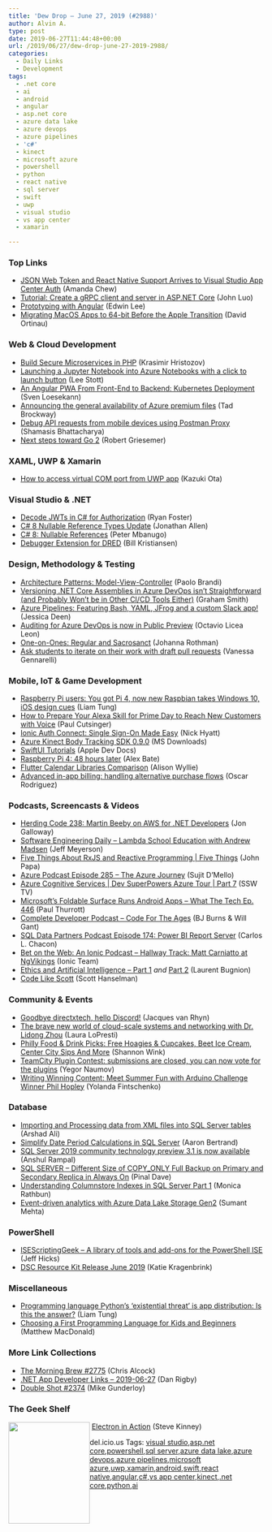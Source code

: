 ```yaml
---
title: 'Dew Drop – June 27, 2019 (#2988)'
author: Alvin A.
type: post
date: 2019-06-27T11:44:48+00:00
url: /2019/06/27/dew-drop-june-27-2019-2988/
categories:
  - Daily Links
  - Development
tags:
  - .net core
  - ai
  - android
  - angular
  - asp.net core
  - azure data lake
  - azure devops
  - azure pipelines
  - 'c#'
  - kinect
  - microsoft azure
  - powershell
  - python
  - react native
  - sql server
  - swift
  - uwp
  - visual studio
  - vs app center
  - xamarin

---
```

### <a name="top"></a>Top Links

  * <a href="https://devblogs.microsoft.com/appcenter/json-web-token-and-react-native-support-arrives-to-visual-studio-app-center-auth/" target="_blank" rel="noopener noreferrer">JSON Web Token and React Native Support Arrives to Visual Studio App Center Auth</a> (Amanda Chew)
  * <a href="https://docs.microsoft.com/en-us/aspnet/core/tutorials/grpc/grpc-start?view=aspnetcore-3.0&tabs=visual-studio" target="_blank" rel="noopener noreferrer">Tutorial: Create a gRPC client and server in ASP.NET Core</a> (John Luo)
  * <a href="https://blog.angular.io/prototyping-with-angular-a83fbf0533ef?source=rss----447683c3d9a3---4" target="_blank" rel="noopener noreferrer">Prototyping with Angular</a> (Edwin Lee)
  * <a href="https://devblogs.microsoft.com/xamarin/apple-transition-migrate-macos-apps-to-64-bit/" target="_blank" rel="noopener noreferrer">Migrating MacOS Apps to 64-bit Before the Apple Transition</a> (David Ortinau)



### <a name="web"></a>Web & Cloud Development

  * <a href="https://developer.okta.com/blog/2019/06/26/build-secure-microservices-in-php" target="_blank" rel="noopener noreferrer">Build Secure Microservices in PHP</a> (Krasimir Hristozov)
  * <a href="https://techcommunity.microsoft.com/t5/Educator-Developer-Blog/Launching-a-Jupyter-Notebook-into-Azure-Notebooks-with-a-click/ba-p/722613" target="_blank" rel="noopener noreferrer">Launching a Jupyter Notebook into Azure Notebooks with a click to launch button</a> (Lee Stott)
  * <a href="https://dzone.com/articles/an-angular-pwa-from-front-end-to-backend-kubernete?utm_medium=feed&utm_source=feedpress.me&utm_campaign=Feed%3A+dzone%2Fwebdev" target="_blank" rel="noopener noreferrer">An Angular PWA From Front-End to Backend: Kubernetes Deployment</a> (Sven Loesekann)
  * <a href="https://azure.microsoft.com/blog/announcing-the-general-availability-of-azure-premium-files/" target="_blank" rel="noopener noreferrer">Announcing the general availability of Azure premium files</a> (Tad Brockway)
  * <a href="https://blog.getpostman.com/2019/06/26/debug-api-requests-mobile-postman-proxy/" target="_blank" rel="noopener noreferrer">Debug API requests from mobile devices using Postman Proxy</a> (Shamasis Bhattacharya)
  * <a href="https://blog.golang.org/go2-next-steps" target="_blank" rel="noopener noreferrer">Next steps toward Go 2</a> (Robert Griesemer)



### <a name="silverlight"></a>XAML, UWP & Xamarin

  * <a href="https://techcommunity.microsoft.com/t5/Windows-Dev-AppConsult/How-to-access-virtual-COM-port-from-UWP-app/ba-p/720864" target="_blank" rel="noopener noreferrer">How to access virtual COM port from UWP app</a> (Kazuki Ota)



### <a name="dotnet"></a>Visual Studio & .NET

  * <a href="https://developer.okta.com/blog/2019/06/26/decode-jwt-in-csharp-for-authorization" target="_blank" rel="noopener noreferrer">Decode JWTs in C# for Authorization</a> (Ryan Foster)
  * <a href="https://www.infoq.com/news/2019/06/CSharp-8-More-Nullable-Reference?utm_campaign=infoq_content&utm_source=infoq&utm_medium=feed&utm_term=global" target="_blank" rel="noopener noreferrer">C# 8 Nullable Reference Types Update</a> (Jonathan Allen)
  * <a href="https://www.telerik.com/blogs/c-8-nullable-references" target="_blank" rel="noopener noreferrer">C# 8: Nullable References</a> (Peter Mbanugo)
  * <a href="https://devblogs.microsoft.com/directx/debugger-extension-for-dred/" target="_blank" rel="noopener noreferrer">Debugger Extension for DRED</a> (Bill Kristiansen)



### <a name="design"></a>Design, Methodology & Testing

  * <a href="https://android.jlelse.eu/architecture-patterns-model-view-controller-de312417b4bd?source=rss----8fca399d4de---4" target="_blank" rel="noopener noreferrer">Architecture Patterns: Model-View-Controller</a> (Paolo Brandi)
  * <a href="https://pleasereleaseme.net/versioning-net-core-assemblies-in-azure-devops-isnt-straightforward-and-probably-wont-be-in-other-ci-cd-tools-either/" target="_blank" rel="noopener noreferrer">Versioning .NET Core Assemblies in Azure DevOps isn’t Straightforward (and Probably Won’t be in Other CI/CD Tools Either)</a> (Graham Smith)
  * <a href="https://jessicadeen.com/slack-notifications-azure-pipelines-jfrog-artifactory-and-jfrog-xray/" target="_blank" rel="noopener noreferrer">Azure Pipelines: Featuring Bash, YAML, JFrog and a custom Slack app!</a> (Jessica Deen)
  * <a href="https://devblogs.microsoft.com/devops/auditing-for-azure-devops-is-now-in-public-preview/" target="_blank" rel="noopener noreferrer">Auditing for Azure DevOps is now in Public Preview</a> (Octavio Licea Leon)
  * <a href="http://feedproxy.google.com/~r/ManagingProductDevelopment/~3/9CkYj9XCwj8/" target="_blank" rel="noopener noreferrer">One-on-Ones: Regular and Sacrosanct</a> (Johanna Rothman)
  * <a href="https://github.blog/2019-06-26-ask-students-to-iterate-with-draft-pull-requests/" target="_blank" rel="noopener noreferrer">Ask students to iterate on their work with draft pull requests</a> (Vanessa Gennarelli)



### <a name="mobile"></a>Mobile, IoT & Game Development

  * <a href="https://www.zdnet.com/article/raspberry-pi-users-you-got-pi-4-now-new-raspbian-takes-windows-10-ios-design-cues/#ftag=RSSbaffb68" target="_blank" rel="noopener noreferrer">Raspberry Pi users: You got Pi 4, now new Raspbian takes Windows 10, iOS design cues</a> (Liam Tung)
  * <a href="https://developer.amazon.com:443/blogs/alexa/post/1f0ffa21-70bd-4d08-aa7f-8bd99b25e32d/prime-your-alexa-skills-for-prime-day-2019" target="_blank" rel="noopener noreferrer">How to Prepare Your Alexa Skill for Prime Day to Reach New Customers with Voice</a> (Paul Cutsinger)
  * <a href="https://ionicframework.com/blog/ionic-auth-connect-single-sign-on-made-easy/" target="_blank" rel="noopener noreferrer">Ionic Auth Connect: Single Sign-On Made Easy</a> (Nick Hyatt)
  * <a href="http://www.microsoft.com/en-us/download/details.aspx?id=58402&WT.mc_id=DX_MVP4025064" target="_blank" rel="noopener noreferrer">Azure Kinect Body Tracking SDK 0.9.0</a> (MS Downloads)
  * <a href="https://developer.apple.com/tutorials/swiftui" target="_blank" rel="noopener noreferrer">SwiftUI Tutorials</a> (Apple Dev Docs)
  * <a href="https://www.raspberrypi.org/blog/raspberry-pi-4-48-hours-later/" target="_blank" rel="noopener noreferrer">Raspberry Pi 4: 48 hours later</a> (Alex Bate)
  * <a href="https://medium.com/flutter-community/flutter-calendar-library-comparison-c08d5ba3cc9e?source=rss----86fb29d7cc6a---4" target="_blank" rel="noopener noreferrer">Flutter Calendar Libraries Comparison</a> (Alison Wyllie)
  * <a href="http://feedproxy.google.com/~r/blogspot/hsDu/~3/6l9SvqFiYD0/advanced-in-app-billing-handling.html" target="_blank" rel="noopener noreferrer">Advanced in-app billing: handling alternative purchase flows</a> (Oscar Rodriguez)



### <a name="podcasts"></a>Podcasts, Screencasts & Videos

  * <a href="http://feedproxy.google.com/~r/HerdingCode/~3/SpYY0ZMx9Tk/" target="_blank" rel="noopener noreferrer">Herding Code 238: Martin Beeby on AWS for .NET Developers</a> (Jon Galloway)
  * <a href="http://softwareengineeringdaily.com/2019/06/27/lambda-school-education-with-andrew-madsen/" target="_blank" rel="noopener noreferrer">Software Engineering Daily &#8211; Lambda School Education with Andrew Madsen</a> (Jeff Meyerson)
  * <a href="https://channel9.msdn.com/Shows/5-Things/Five-Things-About-RxJS-and-Reactive-Programming?WT.mc_id=DX_MVP4025064" target="_blank" rel="noopener noreferrer">Five Things About RxJS and Reactive Programming | Five Things</a> (John Papa)
  * <a href="http://azpodcast.azurewebsites.net/post/Episode-285-The-Azure-Journey" target="_blank" rel="noopener noreferrer">Azure Podcast Episode 285 &#8211; The Azure Journey</a> (Sujit D&#8217;Mello)
  * <a href="http://www.youtube.com/watch?v=pIziJldTTuM" target="_blank" rel="noopener noreferrer">Azure Cognitive Services | Dev SuperPowers Azure Tour | Part 7</a> (SSW TV)
  * <a href="https://www.thurrott.com/podcasts/what-the-tech/209218/microsofts-foldable-surface-runs-android-apps-what-the-tech-ep-446?utm_source=rss&utm_medium=rss&utm_campaign=microsofts-foldable-surface-runs-android-apps-what-the-tech-ep-446" target="_blank" rel="noopener noreferrer">Microsoft’s Foldable Surface Runs Android Apps – What The Tech Ep. 446</a> (Paul Thurrott)
  * <a href="https://completedeveloperpodcast.com/episode-203/?utm_source=rss&utm_medium=rss&utm_campaign=episode-203" target="_blank" rel="noopener noreferrer">Complete Developer Podcast &#8211; Code For The Ages</a> (BJ Burns & Will Gant)
  * <a href="http://sqldatapartners.com/2019/06/26/episode-174-power-bi-report-server/" target="_blank" rel="noopener noreferrer">SQL Data Partners Podcast Episode 174: Power BI Report Server</a> (Carlos L. Chacon)
  * <a href="https://share.transistor.fm/s/c532b631" target="_blank" rel="noopener noreferrer">Bet on the Web: An Ionic Podcast &#8211; Hallway Track: Matt Carniatto at NgVikings</a> (Ionic Team)
  * <a href="http://www.youtube.com/watch?v=lIijYIlIfdY" target="_blank" rel="noopener noreferrer">Ethics and Artificial Intelligence &#8211; Part 1</a> _and_ <a href="http://www.youtube.com/watch?v=E1VBebvC8ho" target="_blank" rel="noopener noreferrer">Part 2</a> (Laurent Bugnion)
  * <a href="http://www.youtube.com/watch?v=lGovrXGSFWc" target="_blank" rel="noopener noreferrer">Code Like Scott</a> (Scott Hanselman)



### <a name="events"></a>Community & Events

  * <a href="https://devblogs.microsoft.com/directx/goodbye-directxtech-hello-discord/" target="_blank" rel="noopener noreferrer">Goodbye directxtech, hello Discord!</a> (Jacques van Rhyn)
  * <a href="https://www.microsoft.com/en-us/research/blog/the-brave-new-world-of-cloud-scale-systems-and-networking-with-dr-lidong-zhou/" target="_blank" rel="noopener noreferrer">The brave new world of cloud-scale systems and networking with Dr. Lidong Zhou</a> (Laura LoPresti)
  * <a href="https://www.uwishunu.com/2019/06/philly-food-drink-picks-free-hoagies-cupcakes-beet-ice-cream-center-city-sips-june-july-2019/" target="_blank" rel="noopener noreferrer">Philly Food & Drink Picks: Free Hoagies & Cupcakes, Beet Ice Cream, Center City Sips And More</a> (Shannon Wink)
  * <a href="https://blog.jetbrains.com/teamcity/2019/06/teamcity-plugin-contest-submissions-are-closed-you-can-now-vote-for-the-plugins/" target="_blank" rel="noopener noreferrer">TeamCity Plugin Contest: submissions are closed, you can now vote for the plugins</a> (Yegor Naumov)
  * <a href="https://developermedia.com/writing-winning-content-meet-summer-fun-with-arduino-challenge-winner-phil-hopley/" target="_blank" rel="noopener noreferrer">Writing Winning Content: Meet Summer Fun with Arduino Challenge Winner Phil Hopley</a> (Yolanda Fintschenko)



### <a name="sql"></a>Database

  * <a href="http://feedproxy.google.com/~r/MSSQLTips-LatestSqlServerTips/~3/YPgdR81sFls/" target="_blank" rel="noopener noreferrer">Importing and Processing data from XML files into SQL Server tables</a> (Arshad Ali)
  * <a href="http://feedproxy.google.com/~r/MSSQLTips-LatestSqlServerTips/~3/lyG-nwKbI7I/" target="_blank" rel="noopener noreferrer">Simplify Date Period Calculations in SQL Server</a> (Aaron Bertrand)
  * <a href="https://cloudblogs.microsoft.com/sqlserver/2019/06/26/sql-server-2019-community-technology-preview-3-1-is-now-available/" target="_blank" rel="noopener noreferrer">SQL Server 2019 community technology preview 3.1 is now available</a> (Anshul Rampal)
  * <a href="https://blog.sqlauthority.com/2019/06/27/sql-server-different-size-of-copy_only-full-backup-on-primary-and-secondary-replica-in-always-on/" target="_blank" rel="noopener noreferrer">SQL SERVER – Different Size of COPY_ONLY Full Backup on Primary and Secondary Replica in Always On</a> (Pinal Dave)
  * <a href="https://www.sqlservercentral.com/blogs/understanding-columnstore-indexes-in-sql-server-part-1" target="_blank" rel="noopener noreferrer">Understanding Columnstore Indexes in SQL Server Part 1</a> (Monica Rathbun)
  * <a href="https://azure.microsoft.com/blog/event-driven-analytics-with-azure-data-lake-storage-gen2/" target="_blank" rel="noopener noreferrer">Event-driven analytics with Azure Data Lake Storage Gen2</a> (Sumant Mehta)



### <a name="ps"></a>PowerShell

  * <a href="https://github.com/jdhitsolutions/ISEScriptingGeek" target="_blank" rel="noopener noreferrer">ISEScriptingGeek &#8211; A library of tools and add-ons for the PowerShell ISE</a> (Jeff Hicks)
  * <a href="https://devblogs.microsoft.com/powershell/dsc-resource-kit-release-june-2019/" target="_blank" rel="noopener noreferrer">DSC Resource Kit Release June 2019</a> (Katie Kragenbrink)



### <a name="misc"></a>Miscellaneous

  * <a href="https://www.zdnet.com/article/programming-language-pythons-existential-threat-is-app-distribution-is-this-the-answer/#ftag=RSSbaffb68" target="_blank" rel="noopener noreferrer">Programming language Python&#8217;s &#8216;existential threat&#8217; is app distribution: Is this the answer?</a> (Liam Tung)
  * <a href="https://medium.com/young-coder/choosing-a-first-programming-language-for-kids-and-beginners-faf7059bbd93?source=rss----d3d5cbdde463---4" target="_blank" rel="noopener noreferrer">Choosing a First Programming Language for Kids and Beginners</a> (Matthew MacDonald)



### <a name="links"></a>More Link Collections

  * <a href="http://feedproxy.google.com/~r/ReflectivePerspective/~3/oVaxgFKQ7RI/" target="_blank" rel="noopener noreferrer">The Morning Brew #2775</a> (Chris Alcock)
  * <a href="https://links.danrigby.com/2019/06/app-developer-links-2019-06-27/" target="_blank" rel="noopener noreferrer">.NET App Developer Links &#8211; 2019-06-27</a> (Dan Rigby)
  * <a href="https://afreshcup.com/home/2019/06/27/double-shot-2374.html" target="_blank" rel="noopener noreferrer">Double Shot #2374</a> (Mike Gunderloy)



### <a name="shelf"></a>The Geek Shelf

<a href="https://www.amazon.com/Electron-Action-Steve-Kinney/dp/1617294144/?tag=amavin-20" target="_blank" rel="noopener noreferrer"><img loading="lazy" decoding="async" width="160" height="200" align="left" style="margin: 0px 0px 10px; border: 0px currentcolor; border-image: none; float: left; display: inline; background-image: none;" src="https://m.media-amazon.com/images/I/911NXLi7sWL._AC_UL436_.jpg" border="0" /></a>&nbsp;<a href="https://www.amazon.com/Electron-Action-Steve-Kinney/dp/1617294144/?tag=amavin-20" target="_blank" rel="noopener noreferrer">Electron in Action</a> (Steve Kinney)











<div class="wlWriterEditableSmartContent" id="scid:77ECF5F8-D252-44F5-B4EB-D463C5396A79:0eb1e781-9558-4b6e-a2d4-3782e8044d88" style="margin: 0px; padding: 0px; float: none; display: inline;">
  del.icio.us Tags: <a href="http://del.icio.us/popular/visual+studio" rel="tag">visual studio</a>,<a href="http://del.icio.us/popular/asp.net+core" rel="tag">asp.net core</a>,<a href="http://del.icio.us/popular/powershell" rel="tag">powershell</a>,<a href="http://del.icio.us/popular/sql+server" rel="tag">sql server</a>,<a href="http://del.icio.us/popular/azure+data+lake" rel="tag">azure data lake</a>,<a href="http://del.icio.us/popular/azure+devops" rel="tag">azure devops</a>,<a href="http://del.icio.us/popular/azure+pipelines" rel="tag">azure pipelines</a>,<a href="http://del.icio.us/popular/microsoft+azure" rel="tag">microsoft azure</a>,<a href="http://del.icio.us/popular/uwp" rel="tag">uwp</a>,<a href="http://del.icio.us/popular/xamarin" rel="tag">xamarin</a>,<a href="http://del.icio.us/popular/android" rel="tag">android</a>,<a href="http://del.icio.us/popular/swift" rel="tag">swift</a>,<a href="http://del.icio.us/popular/react+native" rel="tag">react native</a>,<a href="http://del.icio.us/popular/angular" rel="tag">angular</a>,<a href="http://del.icio.us/popular/c%23" rel="tag">c#</a>,<a href="http://del.icio.us/popular/vs+app+center" rel="tag">vs app center</a>,<a href="http://del.icio.us/popular/kinect" rel="tag">kinect</a>,<a href="http://del.icio.us/popular/.net+core" rel="tag">.net core</a>,<a href="http://del.icio.us/popular/python" rel="tag">python</a>,<a href="http://del.icio.us/popular/ai" rel="tag">ai</a>
</div>